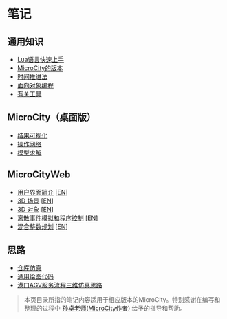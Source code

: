 # 笔记
## 通用知识
- [Lua语言快速上手](./lua.md)
- [MicroCity的版本](./versions.md)
- [时间推进法](./timelapse.md)
- [面向对象编程](./oop.md)
- [有关工具](./tools.md)

## MicroCity（桌面版）
- [结果可视化](./visualization.md)
- [操作网络](./network.md)
- [模型求解](./lp.md)

## MicroCityWeb
- [用户界面简介](./web-ui.md) \[[EN](./web-ui-en.md)\]
- [3D 场景](./3d-scene.md) \[[EN](./3d-scene-en.md)\]
- [3D 对象](./3d-objects.md) \[[EN](./3d-objects-en.md)\]
- [离散事件模拟和程序控制](./event-scheduling.md) \[[EN](./event-scheduling-en.md)\]
- [混合整数规划](./mip.md) \[[EN](./mip-en.md)\]

## 思路
- [仓库仿真](./warehouse-simulation.md)
- [通用绘图代码](./plots.md)
- [港口AGV服务流程三维仿真思路](./cy-simulation.md)

> 本页目录所指的笔记内容适用于相应版本的MicroCity。特别感谢在编写和整理的过程中 [孙卓老师(MicroCity作者)](https://github.com/sunzhuo) 给予的指导和帮助。